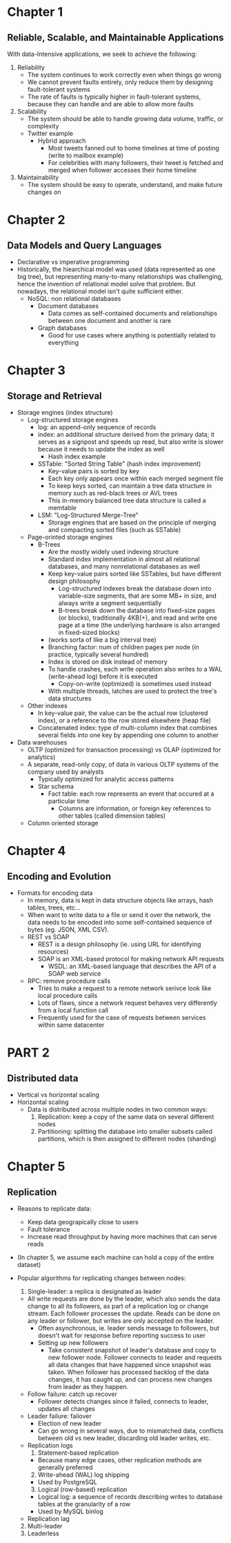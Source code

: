 # Chapter 1
## Reliable, Scalable, and Maintainable Applications

With data-Intensive applications, we seek to achieve the following:  
1. Reliability  
   * The system continues to work correctly even when things go wrong
   * We cannot prevent faults entirely, only reduce them by designing fault-tolerant systems
   * The rate of faults is typically higher in fault-tolerant systems, because they can handle and are able to allow more faults
2. Scalability
   * The system should be able to handle growing data volume, traffic, or complexity 
   * Twitter example
     * Hybrid approach
       * Most tweets fanned out to home timelines at time of posting (write to mailbox example)
       * For celebrities with many followers, their tweet is fetched and merged when follower accesses their home timeline
3. Maintainability
   * The system should be easy to operate, understand, and make future changes on

# Chapter 2
## Data Models and Query Languages
* Declarative vs imperative programming
* Historically, the hiearchical model was used (data represented as one big tree), but representing many-to-many relationships was challenging, hence the invention of relational model solve that problem. But nowadays, the relational model isn't quite sufficient either.
  * NoSQL: non relational databases
    * Document databases
      * Data comes as self-contained documents and relationships between one document and another is rare
    * Graph databases
      * Good for use cases where anything is potentially related to everything

# Chapter 3
## Storage and Retrieval
* Storage engines (index structure)
    * Log-structured storage engines
      * log: an append-only sequence of records
      * index: an additional structure derived from the primary data; it serves as a signpost and speeds up read, but also write is slower because it needs to update the index as well
        * Hash index example
      * SSTable: "Sorted String Table" (hash index improvement)
          * Key-value pairs is sorted by key
          * Each key only appears once within each merged segment file
          * To keep keys sorted, can maintain a tree data structure in memory such as red-black trees or AVL trees
          * This in-memory balanced tree data structure is called a memtable
      * LSM: "Log-Structured Merge-Tree"
          * Storage engines that are based on the principle of merging and compacting sorted files (such as SSTable)
    * Page-orinted storage engines 
      * B-Trees 
        * Are the mostly widely used indexing structure
        * Standard index implementation in almost all relational databases, and many nonrelational databases as well
        * Keep key-value pairs sorted like SSTables, but have different design philosophy
          * Log-structured indexes break the database down into variable-size segments, that are some MB+ in size, and always write a segment sequentially
          * B-trees break down the database into fixed-size pages (or blocks), traditionally 4KB(+), and read and write one page at a time (the underlying hardware is also arranged in fixed-sized blocks)
        * (works sorta of like a big interval tree)
        * Branching factor: num of children pages per node (in practice, typically several hundred)
        * Index is stored on disk instead of memory
        * To handle crashes, each write operation also writes to a WAL (write-ahead log) before it is executed
          * Copy-on-write (optimized) is sometimes used instead
        * With multiple threads, latches are used to protect the tree's data structures
    * Other indexes
      * In key-value pair, the value can be the actual row (clustered index), or a reference to the row stored elsewhere (heap file)
      * Concatenated index: type of multi-column index that combines several fields into one key by appending one column to another
* Data warehouses
  * OLTP (optimized for transaction processing) vs OLAP (optimized for analytics)
  * A separate, read-only copy, of data in various OLTP systems of the company used by analysts 
    * Typically optimized for analytic access patterns
    * Star schema
      * Fact table: each row represents an event that occured at a particular time 
        * Columns are information, or foreign key references to other tables (called dimension tables)
  * Column oriented storage

# Chapter 4
## Encoding and Evolution
* Formats for encoding data
  * In memory, data is kept in data structure objects like arrays, hash tables, trees, etc...
  * When want to write data to a file or send it over the network, the data needs to be encoded into some self-contained sequence of bytes (eg. JSON, XML CSV).
  * REST vs SOAP
    * REST is a design philosophy (ie. using URL for identifying resources)
    * SOAP is an XML-based protocol for making network API requests
      * WSDL: an XML-based language that describes the API of a SOAP web service
  * RPC: remove procedure calls
    * Tries to make a request to a remote network serivce look like local procedure calls
    * Lots of flaws, since a network request behaves very differently from a local function call
    * Frequently used for the case of requests between services within same datacenter

# PART 2
## Distributed data
* Vertical vs horizontal scaling
* Horizontal scaling
  * Data is distributed across multiple nodes in two common ways:
    1. Replication: keep a copy of the same data on several different nodes
    2. Partitioning: splitting the database into smaller subsets called partitions, which is then assigned to different nodes (sharding) 
  
# Chapter 5
## Replication
* Reasons to replicate data:
  * Keep data geograpically close to users
  * Fault tolerance
  * Increase read throughput by having more machines that can serve reads
* (In chapter 5, we assume each machine can hold a copy of the entire dataset)
* Popular algorithms for replicating changes between nodes:
  1. Single-leader: a replica is designated as leader
    * All write requests are done by the leader, which also sends the data change to all its followers, as part of a replication log or change stream. Each follower processes the update. Reads can be done on any leader or follower, but writes are only accepted on the leader.
      * Often asynchronous, ie. leader sends message to followers, but doesn't wait for response before reporting success to user
      * Setting up new followers
        * Take consistent snapshot of leader's database and copy to new follower node. Follower connects to leader and requests all data changes that have happened since snapshot was taken. When follower has processed backlog of the data changes, it has caught up, and can process new changes from leader as they happen.
    * Follow failure: catch up recover
      * Follower detects changes since it failed, connects to leader, updates all changes
    * Leader failure: failover
      * Election of new leader
      * Can go wrong in several ways, due to mismatched data, conflicts between old vs new leader, discarding old leader writes, etc.
    * Replication logs
      1. Statement-based replication
        * Because many edge cases, other replication methods are generally preferred
      2. Write-ahead (WAL) log shipping
        * Used by PostgreSQL
      3. Logical (row-based) replication
        * Logical log: a sequence of records describing writes to database tables at the granularity of a row
       * Used by MySQL binlog
    * Replication lag
      
  2. Multi-leader
  3. Leaderless

